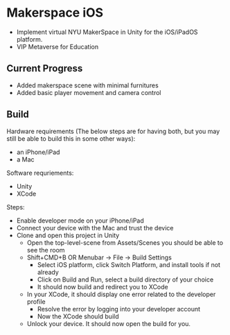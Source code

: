 # Makerspace iOS
- Implement virtual NYU MakerSpace in Unity for the iOS/iPadOS platform.
- VIP Metaverse for Education

## Current Progress
- Added makerspace scene with minimal furnitures
- Added basic player movement and camera control

## Build
Hardware requirements (The below steps are for having both, but you may still 
be able to build this in some other ways):
- an iPhone/iPad
- a Mac

Software requriements:
- Unity
- XCode

Steps:
- Enable developer mode on your iPhone/iPad
- Connect your device with the Mac and trust the device
- Clone and open this project in Unity
  - Open the top-level-scene from Assets/Scenes
    you should be able to see the room
  - Shift+CMD+B OR Menubar -> File -> Build Settings
    - Select iOS platform, click Switch Platform, and install tools if not already
    - Click on Build and Run, select a build directory of your choice
    - It should now build and redirect you to XCode
  - In your XCode, it should display one error related to the developer profile
    - Resolve the error by logging into your developer account 
    - Now the XCode should build
  - Unlock your device. It should now open the build for you.

